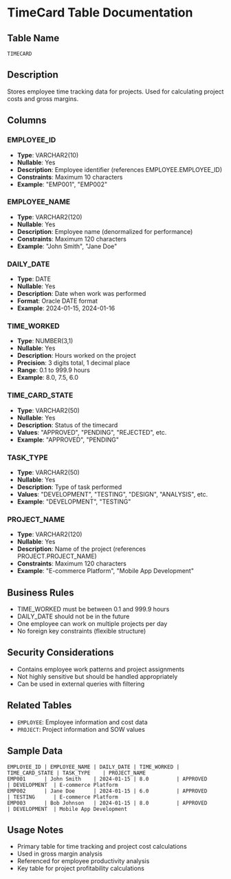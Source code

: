 # TimeCard Table Documentation

## Table Name
`TIMECARD`

## Description
Stores employee time tracking data for projects. Used for calculating project costs and gross margins.

## Columns

### EMPLOYEE_ID
- **Type**: VARCHAR2(10)
- **Nullable**: Yes
- **Description**: Employee identifier (references EMPLOYEE.EMPLOYEE_ID)
- **Constraints**: Maximum 10 characters
- **Example**: "EMP001", "EMP002"

### EMPLOYEE_NAME
- **Type**: VARCHAR2(120)
- **Nullable**: Yes
- **Description**: Employee name (denormalized for performance)
- **Constraints**: Maximum 120 characters
- **Example**: "John Smith", "Jane Doe"

### DAILY_DATE
- **Type**: DATE
- **Nullable**: Yes
- **Description**: Date when work was performed
- **Format**: Oracle DATE format
- **Example**: 2024-01-15, 2024-01-16

### TIME_WORKED
- **Type**: NUMBER(3,1)
- **Nullable**: Yes
- **Description**: Hours worked on the project
- **Precision**: 3 digits total, 1 decimal place
- **Range**: 0.1 to 999.9 hours
- **Example**: 8.0, 7.5, 6.0

### TIME_CARD_STATE
- **Type**: VARCHAR2(50)
- **Nullable**: Yes
- **Description**: Status of the timecard
- **Values**: "APPROVED", "PENDING", "REJECTED", etc.
- **Example**: "APPROVED", "PENDING"

### TASK_TYPE
- **Type**: VARCHAR2(50)
- **Nullable**: Yes
- **Description**: Type of task performed
- **Values**: "DEVELOPMENT", "TESTING", "DESIGN", "ANALYSIS", etc.
- **Example**: "DEVELOPMENT", "TESTING"

### PROJECT_NAME
- **Type**: VARCHAR2(120)
- **Nullable**: Yes
- **Description**: Name of the project (references PROJECT.PROJECT_NAME)
- **Constraints**: Maximum 120 characters
- **Example**: "E-commerce Platform", "Mobile App Development"

## Business Rules
- TIME_WORKED must be between 0.1 and 999.9 hours
- DAILY_DATE should not be in the future
- One employee can work on multiple projects per day
- No foreign key constraints (flexible structure)

## Security Considerations
- Contains employee work patterns and project assignments
- Not highly sensitive but should be handled appropriately
- Can be used in external queries with filtering

## Related Tables
- `EMPLOYEE`: Employee information and cost data
- `PROJECT`: Project information and SOW values

## Sample Data
```
EMPLOYEE_ID | EMPLOYEE_NAME | DAILY_DATE | TIME_WORKED | TIME_CARD_STATE | TASK_TYPE    | PROJECT_NAME
EMP001      | John Smith    | 2024-01-15 | 8.0         | APPROVED        | DEVELOPMENT  | E-commerce Platform
EMP002      | Jane Doe      | 2024-01-15 | 6.0         | APPROVED        | TESTING      | E-commerce Platform
EMP003      | Bob Johnson   | 2024-01-15 | 8.0         | APPROVED        | DEVELOPMENT  | Mobile App Development
```

## Usage Notes
- Primary table for time tracking and project cost calculations
- Used in gross margin analysis
- Referenced for employee productivity analysis
- Key table for project profitability calculations 